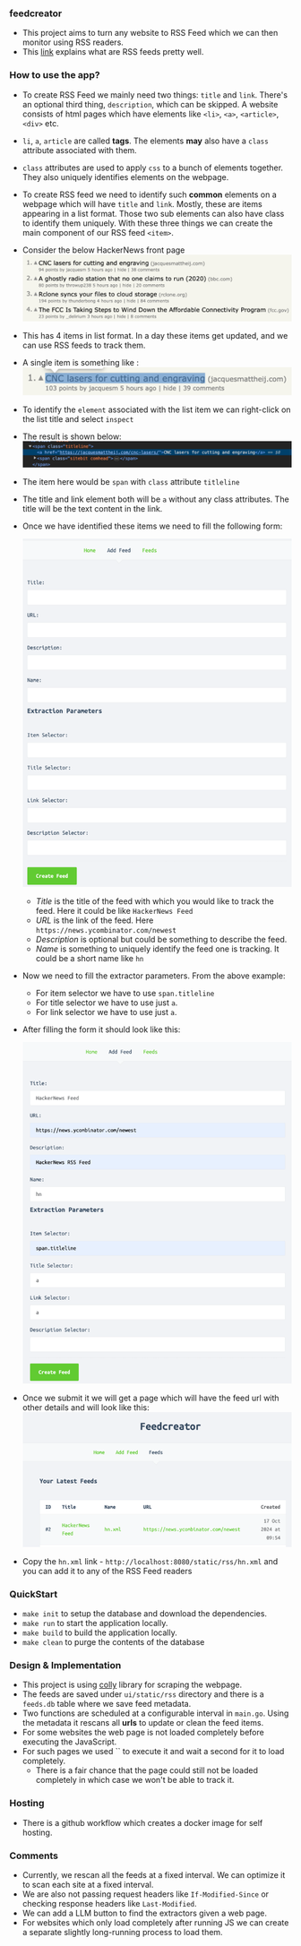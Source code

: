 ### feedcreator

- This project aims to turn any website to RSS Feed which we can then monitor using RSS readers.
- This [link](https://www.xul.fr/en-xml-rss.html) explains what are RSS feeds pretty well.

### How to use the app?

- To create RSS Feed we mainly need two things: `title` and `link`. There's an optional third thing, `description`,
  which can be skipped. A website consists of html pages which have elements like `<li>`, `<a>`, `<article>`, `<div>`
  etc.
- `li`, `a`, `article` are called **tags**. The elements **may** also have a `class` attribute associated with them.
- `class` attributes are used to apply `css` to a bunch of elements together. They also uniquely identifies
  elements on the webpage.
- To create RSS feed we need to identify such **common** elements on a webpage which will have `title` and `link`.
  Mostly, these are items appearing in a list format. Those two sub elements can also have class to identify them
  uniquely. With these three things we can create the main component of our RSS feed `<item>`.
- Consider the below HackerNews front page
  ![hackernews](docs/img/hn.png)
- This has 4 items in list format. In a day these items get updated, and we can use RSS feeds to track them.
- A single item is something like :
  ![item](docs/img/item.png)
- To identify the `element` associated with the list item we can right-click on the list title and select `inspect`
- The result is shown below:
  ![extractors](docs/img/extractors.png)
- The item here would be `span` with `class` attribute `titleline`
- The title and link element both will be `a` without any class attributes. The title will be the text content in the
  link.
- Once we have identified these items we need to fill the following form:

  ![form](docs/img/form.png)
    - *Title* is the title of the feed with which you would like to track the feed. Here it could be like
      `HackerNews Feed`
    - *URL* is the link of the feed. Here `https://news.ycombinator.com/newest`
    - *Description* is optional but could be something to describe the feed.
    - *Name* is something to uniquely identify the feed one is tracking. It could be a short name like `hn`
- Now we need to fill the extractor parameters. From the above example:
    - For item selector we have to use `span.titleline`
    - For title selector we have to use just `a`.
    - For link selector we have to use just `a`.
- After filling the form it should look like this:

  ![filled](docs/img/filled.png)

- Once we submit it we will get a page which will have the feed url with other details and will look like this:
  ![output](docs/img/output.png)
- Copy the `hn.xml` link - `http://localhost:8080/static/rss/hn.xml` and you can add it to any of the RSS Feed readers

### QuickStart

- `make init` to setup the database and download the dependencies.
- `make run` to start the application locally.
- `make build` to build the application locally.
- `make clean` to purge the contents of the database

### Design & Implementation

- This project is using [colly](https://github.com/gocolly/colly) library for scraping the webpage.
- The feeds are saved under `ui/static/rss` directory and there is a `feeds.db` table where we save feed metadata.
- Two functions are scheduled at a configurable interval in `main.go`. Using the metadata it rescans all **urls** to
  update or clean the feed items.
- For some websites the web page is not loaded completely before executing the JavaScript.
- For such pages we used `` to execute it and wait a second for it to load completely.
    - There is a fair chance that the page could still not be loaded completely in which case we won't be able to track
      it.

### Hosting

- There is a github workflow which creates a docker image for self hosting.

### Comments

- Currently, we rescan all the feeds at a fixed interval. We can optimize it to scan each site at a fixed interval.
- We are also not passing request headers like `If-Modified-Since` or checking response headers like `Last-Modified`.
- We can add a LLM button to find the extractors given a web page.
- For websites which only load completely after running JS we can create a separate slightly long-running process to
  load them.